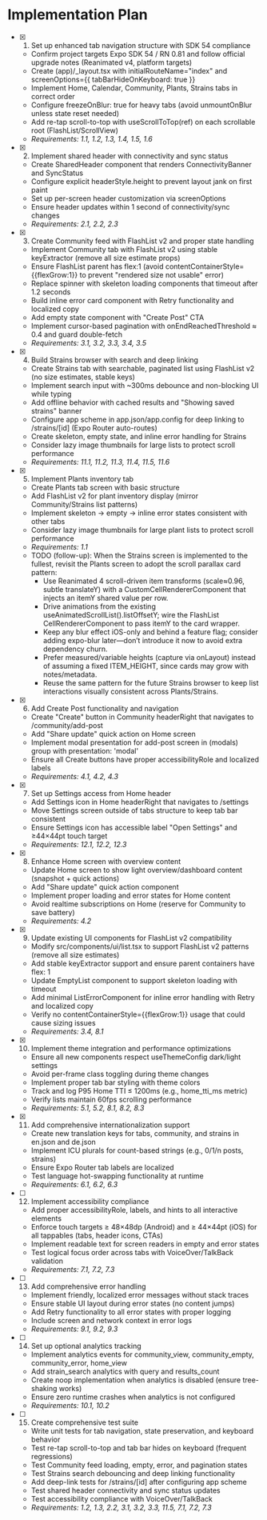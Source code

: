# Implementation Plan

- [x] 1. Set up enhanced tab navigation structure with SDK 54 compliance
  - Confirm project targets Expo SDK 54 / RN 0.81 and follow official upgrade notes (Reanimated v4, platform targets)
  - Create (app)/\_layout.tsx with initialRouteName="index" and screenOptions={{ tabBarHideOnKeyboard: true }}
  - Implement Home, Calendar, Community, Plants, Strains tabs in correct order
  - Configure freezeOnBlur: true for heavy tabs (avoid unmountOnBlur unless state reset needed)
  - Add re-tap scroll-to-top with useScrollToTop(ref) on each scrollable root (FlashList/ScrollView)
  - _Requirements: 1.1, 1.2, 1.3, 1.4, 1.5, 1.6_

- [x] 2. Implement shared header with connectivity and sync status
  - Create SharedHeader component that renders ConnectivityBanner and SyncStatus
  - Configure explicit headerStyle.height to prevent layout jank on first paint
  - Set up per-screen header customization via screenOptions
  - Ensure header updates within 1 second of connectivity/sync changes
  - _Requirements: 2.1, 2.2, 2.3_

- [x] 3. Create Community feed with FlashList v2 and proper state handling
  - Implement Community tab with FlashList v2 using stable keyExtractor (remove all size estimate props)
  - Ensure FlashList parent has flex:1 (avoid contentContainerStyle={{flexGrow:1}} to prevent "rendered size not usable" error)
  - Replace spinner with skeleton loading components that timeout after 1.2 seconds
  - Build inline error card component with Retry functionality and localized copy
  - Add empty state component with "Create Post" CTA
  - Implement cursor-based pagination with onEndReachedThreshold ≈ 0.4 and guard double-fetch
  - _Requirements: 3.1, 3.2, 3.3, 3.4, 3.5_

- [x] 4. Build Strains browser with search and deep linking
  - Create Strains tab with searchable, paginated list using FlashList v2 (no size estimates, stable keys)
  - Implement search input with ~300ms debounce and non-blocking UI while typing
  - Add offline behavior with cached results and "Showing saved strains" banner
  - Configure app scheme in app.json/app.config for deep linking to /strains/[id] (Expo Router auto-routes)
  - Create skeleton, empty state, and inline error handling for Strains
  - Consider lazy image thumbnails for large lists to protect scroll performance
  - _Requirements: 11.1, 11.2, 11.3, 11.4, 11.5, 11.6_

- [x] 5. Implement Plants inventory tab
  - Create Plants tab screen with basic structure
  - Add FlashList v2 for plant inventory display (mirror Community/Strains list patterns)
  - Implement skeleton → empty → inline error states consistent with other tabs
  - Consider lazy image thumbnails for large plant lists to protect scroll performance
  - _Requirements: 1.1_
  - TODO (follow-up): When the Strains screen is implemented to the fullest, revisit the Plants screen to adopt the scroll parallax card pattern:
    - Use Reanimated 4 scroll-driven item transforms (scale≈0.96, subtle translateY) with a CustomCellRendererComponent that injects an itemY shared value per row.
    - Drive animations from the existing useAnimatedScrollList().listOffsetY; wire the FlashList CellRendererComponent to pass itemY to the card wrapper.
    - Keep any blur effect iOS-only and behind a feature flag; consider adding expo-blur later—don’t introduce it now to avoid extra dependency churn.
    - Prefer measured/variable heights (capture via onLayout) instead of assuming a fixed ITEM_HEIGHT, since cards may grow with notes/metadata.
    - Reuse the same pattern for the future Strains browser to keep list interactions visually consistent across Plants/Strains.

- [x] 6. Add Create Post functionality and navigation
  - Create "Create" button in Community headerRight that navigates to /community/add-post
  - Add "Share update" quick action on Home screen
  - Implement modal presentation for add-post screen in (modals) group with presentation: 'modal'
  - Ensure all Create buttons have proper accessibilityRole and localized labels
  - _Requirements: 4.1, 4.2, 4.3_

- [x] 7. Set up Settings access from Home header
  - Add Settings icon in Home headerRight that navigates to /settings
  - Move Settings screen outside of tabs structure to keep tab bar consistent
  - Ensure Settings icon has accessible label "Open Settings" and ≥44×44pt touch target
  - _Requirements: 12.1, 12.2, 12.3_

- [x] 8. Enhance Home screen with overview content
  - Update Home screen to show light overview/dashboard content (snapshot + quick actions)
  - Add "Share update" quick action component
  - Implement proper loading and error states for Home content
  - Avoid realtime subscriptions on Home (reserve for Community to save battery)
  - _Requirements: 4.2_

- [x] 9. Update existing UI components for FlashList v2 compatibility
  - Modify src/components/ui/list.tsx to support FlashList v2 patterns (remove all size estimates)
  - Add stable keyExtractor support and ensure parent containers have flex: 1
  - Update EmptyList component to support skeleton loading with timeout
  - Add minimal ListErrorComponent for inline error handling with Retry and localized copy
  - Verify no contentContainerStyle={{flexGrow:1}} usage that could cause sizing issues
  - _Requirements: 3.4, 8.1_

- [x] 10. Implement theme integration and performance optimizations
  - Ensure all new components respect useThemeConfig dark/light settings
  - Avoid per-frame class toggling during theme changes
  - Implement proper tab bar styling with theme colors
  - Track and log P95 Home TTI ≤ 1200ms (e.g., home_tti_ms metric)
  - Verify lists maintain 60fps scrolling performance
  - _Requirements: 5.1, 5.2, 8.1, 8.2, 8.3_

- [x] 11. Add comprehensive internationalization support
  - Create new translation keys for tabs, community, and strains in en.json and de.json
  - Implement ICU plurals for count-based strings (e.g., 0/1/n posts, strains)
  - Ensure Expo Router tab labels are localized
  - Test language hot-swapping functionality at runtime
  - _Requirements: 6.1, 6.2, 6.3_

- [ ] 12. Implement accessibility compliance
  - Add proper accessibilityRole, labels, and hints to all interactive elements
  - Enforce touch targets ≥ 48×48dp (Android) and ≥ 44×44pt (iOS) for all tappables (tabs, header icons, CTAs)
  - Implement readable text for screen readers in empty and error states
  - Test logical focus order across tabs with VoiceOver/TalkBack validation
  - _Requirements: 7.1, 7.2, 7.3_

- [ ] 13. Add comprehensive error handling
  - Implement friendly, localized error messages without stack traces
  - Ensure stable UI layout during error states (no content jumps)
  - Add Retry functionality to all error states with proper logging
  - Include screen and network context in error logs
  - _Requirements: 9.1, 9.2, 9.3_

- [ ] 14. Set up optional analytics tracking
  - Implement analytics events for community_view, community_empty, community_error, home_view
  - Add strain_search analytics with query and results_count
  - Create noop implementation when analytics is disabled (ensure tree-shaking works)
  - Ensure zero runtime crashes when analytics is not configured
  - _Requirements: 10.1, 10.2_

- [ ] 15. Create comprehensive test suite
  - Write unit tests for tab navigation, state preservation, and keyboard behavior
  - Test re-tap scroll-to-top and tab bar hides on keyboard (frequent regressions)
  - Test Community feed loading, empty, error, and pagination states
  - Test Strains search debouncing and deep linking functionality
  - Add deep-link tests for /strains/[id] after configuring app scheme
  - Test shared header connectivity and sync status updates
  - Test accessibility compliance with VoiceOver/TalkBack
  - _Requirements: 1.2, 1.3, 2.2, 3.1, 3.2, 3.3, 11.5, 7.1, 7.2, 7.3_
